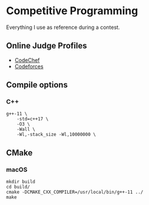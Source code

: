 # Competitive Programming

Everything I use as reference during a contest.

## Online Judge Profiles

- [CodeChef](https://www.codechef.com/users/gustavogardusi)
- [Codeforces](https://codeforces.com/profile/binaryLifter)

## Compile options

### C++

```shell
g++-11 \
    -std=c++17 \
    -O3 \
    -Wall \
    -Wl,-stack_size -Wl,10000000 \
```

## CMake

### macOS
```shell
mkdir build
cd build/
cmake -DCMAKE_CXX_COMPILER=/usr/local/bin/g++-11 ../
make
```

